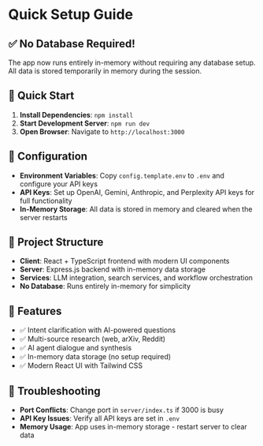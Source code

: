 # Quick Setup Guide

## ✅ No Database Required!

The app now runs entirely in-memory without requiring any database setup. All data is stored temporarily in memory during the session.

## 🚀 Quick Start

1. **Install Dependencies**: `npm install`
2. **Start Development Server**: `npm run dev`
3. **Open Browser**: Navigate to `http://localhost:3000`

## 🔧 Configuration

- **Environment Variables**: Copy `config.template.env` to `.env` and configure your API keys
- **API Keys**: Set up OpenAI, Gemini, Anthropic, and Perplexity API keys for full functionality
- **In-Memory Storage**: All data is stored in memory and cleared when the server restarts

## 📁 Project Structure

- **Client**: React + TypeScript frontend with modern UI components
- **Server**: Express.js backend with in-memory data storage
- **Services**: LLM integration, search services, and workflow orchestration
- **No Database**: Runs entirely in-memory for simplicity

## 🎯 Features

- ✅ Intent clarification with AI-powered questions
- ✅ Multi-source research (web, arXiv, Reddit)
- ✅ AI agent dialogue and synthesis
- ✅ In-memory data storage (no setup required)
- ✅ Modern React UI with Tailwind CSS

## 🚨 Troubleshooting

- **Port Conflicts**: Change port in `server/index.ts` if 3000 is busy
- **API Key Issues**: Verify all API keys are set in `.env`
- **Memory Usage**: App uses in-memory storage - restart server to clear data
